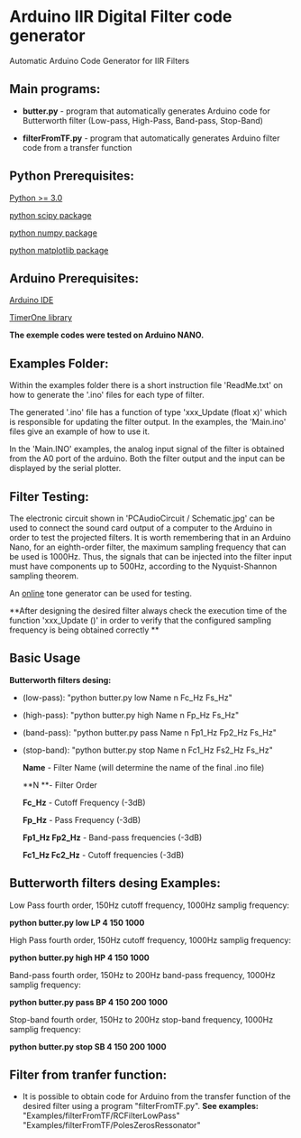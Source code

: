 # Arduino IIR Digital Filter code generator

Automatic Arduino Code Generator for IIR Filters 

## **Main programs:**

- **butter.py** - program that automatically generates Arduino code for Butterworth filter  (Low-pass, High-Pass, Band-pass, Stop-Band)
 
- **filterFromTF.py** - program that automatically generates Arduino filter code from a transfer function 
 
## Python Prerequisites:

[Python >= 3.0](https://www.python.org/)
 
[python scipy package](https://www.scipy.org/install.html)
 
[python numpy package](https://numpy.org/install/)
 
[python matplotlib package](https://matplotlib.org/stable/users/installing.html)
 
## Arduino Prerequisites:

[Arduino IDE](https://www.arduino.cc/en/software)

[TimerOne library](https://www.arduino.cc/reference/en/libraries/timerone/)

**The exemple codes were tested on Arduino NANO.**

## Examples Folder:

Within the examples folder there is a short instruction file 'ReadMe.txt' on how to generate the '.ino' files for each type of filter. 

The generated '.ino' file has a function of type 'xxx_Update (float x)' which is responsible for updating the filter output. In the examples, the 'Main.ino' files give an example of how to use it. 

In the 'Main.INO' examples, the analog input signal of the filter is obtained from the A0 port of the arduino. Both the filter output and the input can be displayed by the serial plotter. 

## Filter Testing:

The electronic circuit shown in 'PCAudioCircuit / Schematic.jpg' can be used to connect the sound card output of a computer to the Arduino in order to test the projected filters. It is worth remembering that in an Arduino Nano, for an eighth-order filter, the maximum sampling frequency that can be used is 1000Hz. Thus, the signals that can be injected into the filter input must have components up to 500Hz, according to the Nyquist-Shannon sampling theorem.

An [online](https://www.szynalski.com/tone-generator/) tone generator can be used for testing. 

**After designing the desired filter always check the execution time of the function 'xxx_Update ()' in order to verify that the configured sampling frequency is being obtained correctly **

## Basic Usage

 **Butterworth filters desing:**

- (low-pass): "python butter.py low Name n Fc_Hz Fs_Hz"

- (high-pass): "python butter.py high Name n Fp_Hz Fs_Hz"

- (band-pass): "python butter.py pass Name n Fp1_Hz Fp2_Hz Fs_Hz"

- (stop-band): "python butter.py stop Name n Fc1_Hz Fs2_Hz Fs_Hz"

	**Name** - Filter Name (will determine the name of the final .ino file)

	**N **- Filter Order

	**Fc_Hz** - Cutoff Frequency (-3dB)

	**Fp_Hz** - Pass Frequency (-3dB)

	**Fp1_Hz Fp2_Hz** - Band-pass frequencies (-3dB)

	**Fc1_Hz Fc2_Hz** - Cutoff frequencies (-3dB)

## Butterworth filters desing Examples:

Low Pass fourth order, 150Hz cutoff frequency, 1000Hz samplig frequency:

**python butter.py low LP 4 150 1000**

High Pass fourth order, 150Hz cutoff frequency, 1000Hz samplig frequency: 

 **python butter.py high HP 4 150 1000**

Band-pass fourth order, 150Hz to 200Hz band-pass frequency, 1000Hz samplig frequency: 

**python butter.py pass BP 4 150 200 1000**

Stop-band fourth order, 150Hz to 200Hz stop-band frequency, 1000Hz samplig frequency:

**python butter.py stop SB 4 150 200 1000**


## Filter from tranfer function:

- It is possible to obtain code for Arduino from the transfer function of the desired filter using a program "filterFromTF.py".
**See examples:**
	 "Examples/filterFromTF/RCFilterLowPass"
	"Examples/filterFromTF/PolesZerosRessonator"




